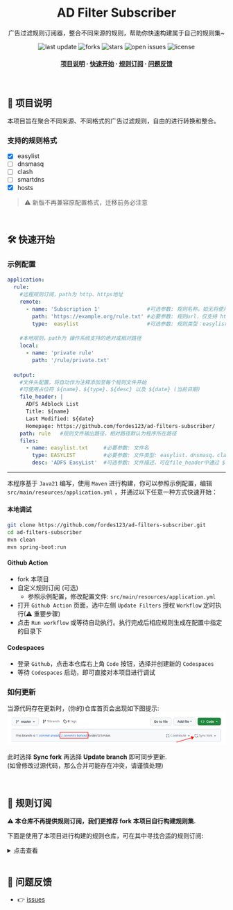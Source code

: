 <div align="center">
<h1>AD Filter Subscriber</h1>
  <p>
    广告过滤规则订阅器，整合不同来源的规则，帮助你快速构建属于自己的规则集~
  </p>
<!-- Badges -->
<p>
  <img src="https://img.shields.io/github/last-commit/fordes123/ad-filters-subscriber?style=flat-square" alt="last update" />
  <img src="https://img.shields.io/github/forks/fordes123/ad-filters-subscriber?style=flat-square" alt="forks" />
  <img src="https://img.shields.io/github/stars/fordes123/ad-filters-subscriber?style=flat-square" alt="stars" />
  <img src="https://img.shields.io/github/issues/fordes123/ad-filters-subscriber?style=flat-square" alt="open issues" />
  <img src="https://img.shields.io/github/license/fordes123/ad-filters-subscriber?style=flat-square" alt="license" />
</p>

<h4>
    <a href="#a">项目说明</a>
  <span> · </span>
    <a href="#b">快速开始</a>
  <span> · </span>
    <a href="#c">规则订阅</a>
  <span> · </span>
    <a href="#d">问题反馈</a>
  </h4>
</div>

<br/>
<h2 id="a">📔 项目说明</h2>

本项目旨在聚合不同来源、不同格式的广告过滤规则，自由的进行转换和整合。

### 支持的规则格式
- [x] easylist
- [ ] dnsmasq
- [ ] clash
- [ ] smartdns
- [x] hosts

> ⚠️ 新版不再兼容原配置格式，迁移前务必注意

<br/>
<h2 id="b">🛠️ 快速开始</h2>

### 示例配置

```yaml
application:
  rule:
    #远程规则订阅，path为 http、https地址
    remote:
      - name: 'Subscription 1'               #可选参数: 规则名称，如无将使用 path 作为名称
        path: 'https://example.org/rule.txt' #必要参数: 规则url，仅支持 http/https，不限定响应内容格式
        type:  easylist                      #可选参数: 规则类型：easylist (默认)、dnsmasq、clash、smartdns、hosts

    #本地规则，path为 操作系统支持的绝对或相对路径
    local:
      - name: 'private rule'
        path: '/rule/private.txt'

  output:
    #文件头配置，将自动作为注释添加至每个规则文件开始
    #可使用占位符 ${name}、${type}、${desc} 以及 ${date} (当前日期)
    file_header: |
      ADFS Adblock List
      Title: ${name}
      Last Modified: ${date}
      Homepage: https://github.com/fordes123/ad-filters-subscriber/
    path: rule   #规则文件输出路径，相对路径默认为程序所在路径
    files:
      - name: easylist.txt     #必要参数: 文件名
        type: EASYLIST         #必要参数: 文件类型: easylist、dnsmasq、clash、smartdns、hosts
        desc: 'ADFS EasyList'  #可选参数: 文件描述，可在file_header中通过 ${} 中使用
```

---
本程序基于 `Java21` 编写，使用 `Maven` 进行构建，你可以参照示例配置，编辑 `src/main/resources/application.yml`
，并通过以下任意一种方式快速开始：

#### **本地调试**

```bash
git clone https://github.com/fordes123/ad-filters-subscriber.git
cd ad-filters-subscriber
mvn clean
mvn spring-boot:run
```

#### **Github Action**

- fork 本项目
- 自定义规则订阅 (可选)
    - 参照示例配置，修改配置文件: `src/main/resources/application.yml`
- 打开 `Github Action` 页面，选中左侧 `Update Filters` 授权 `Workflow` 定时执行(⚠ 重要步骤)
- 点击 `Run workflow` 或等待自动执行。执行完成后相应规则生成在配置中指定的目录下

#### **Codespaces**

- 登录 `Github`，点击本仓库右上角 `Code` 按钮，选择并创建新的 `Codespaces`
- 等待 `Codespaces` 启动，即可直接对本项目进行调试

### 如何更新

当源代码存在更新时，(你的)仓库首页会出现如下图提示:
<img src="./screen.png">

此时选择 **Sync fork** 再选择 **Update branch** 即可同步更新.  
(如曾修改过源代码，那么合并可能存在冲突，请谨慎处理)

<br/>
<h2 id="c">🎯 规则订阅</h2>

**⚠ 本仓库不再提供规则订阅，我们更推荐 fork 本项目自行构建规则集.**

下面是使用了本项目进行构建的规则仓库，可在其中寻找合适的规则订阅:
<details>
<summary>点击查看</summary>
<ul>
    <li><a href="https://github.com/xndeye/adblock_list/">xndeye/adblock_list</a></li>
    <p>欢迎提交 issues 或 pr 留下你的仓库地址~</p>
</ul>
</details>

<br/>
<h2 id="d">💬 问题反馈</h2>

- 👉 [issues](https://github.com/fordes123/ad-filters-subscriber/issues)
